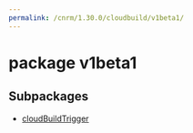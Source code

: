 ```yaml
---
permalink: /cnrm/1.30.0/cloudbuild/v1beta1/
---
```


# package v1beta1



## Subpackages

* [cloudBuildTrigger](cloudbuild-v1beta1-cloudBuildTrigger.md)